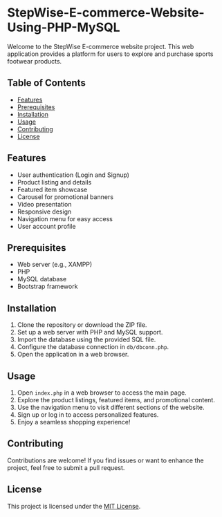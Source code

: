 # StepWise-E-commerce-Website-Using-PHP-MySQL
 

Welcome to the StepWise E-commerce website project. This web application provides a platform for users to explore and purchase sports footwear products.

## Table of Contents
- [Features](#features)
- [Prerequisites](#prerequisites)
- [Installation](#installation)
- [Usage](#usage)
- [Contributing](#contributing)
- [License](#license)

## Features
- User authentication (Login and Signup)
- Product listing and details
- Featured item showcase
- Carousel for promotional banners
- Video presentation
- Responsive design
- Navigation menu for easy access
- User account profile

## Prerequisites
- Web server (e.g., XAMPP)
- PHP
- MySQL database
- Bootstrap framework

## Installation
1. Clone the repository or download the ZIP file.
2. Set up a web server with PHP and MySQL support.
3. Import the database using the provided SQL file.
4. Configure the database connection in `db/dbconn.php`.
5. Open the application in a web browser.

## Usage
1. Open `index.php` in a web browser to access the main page.
2. Explore the product listings, featured items, and promotional content.
3. Use the navigation menu to visit different sections of the website.
4. Sign up or log in to access personalized features.
5. Enjoy a seamless shopping experience!

## Contributing
Contributions are welcome! If you find issues or want to enhance the project, feel free to submit a pull request.

## License
This project is licensed under the [MIT License](LICENSE).
 
